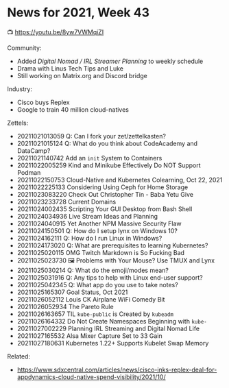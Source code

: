 # News for 2021, Week 43

📺 <https://youtu.be/8yw7VWMqiZI>

Community:

* Added *Digital Nomad / IRL Streamer Planning* to weekly schedule
* Drama with Linus Tech Tips and Luke
* Still working on Matrix.org and Discord bridge

Industry:

* Cisco buys Replex
* Google to train 40 million cloud-natives

Zettels:

*  20211021013059 Q: Can I fork your zet/zettelkasten? 
*  20211021015124 Q: What do you think about CodeAcademy and DataCamp?
*  20211021140742 Add an `init` System to Containers
*  20211022005259 Kind and Minikube Effectively Do NOT Support Podman
*  20211022150753 Cloud-Native and Kubernetes Colearning, Oct 22, 2021
*  20211022225133 Considering Using Ceph for Home Storage
*  20211023083220 Check Out Christopher Tin - Baba Yetu Give
*  20211023233728 Current Domains
*  20211024002435 Scripting Your GUI Desktop from Bash Shell
*  20211024034936 Live Stream Ideas and Planning
*  20211024040915 Yet Another NPM Massive Security Flaw
*  20211024150501 Q: How do I setup lynx on Windows 10?
*  20211024162111 Q: How do I run Linux in Windows?
*  20211024173020 Q: What are prerequisites to learning Kubernetes?
*  20211025020115 OMG Twitch Markdown is So Fucking Bad
*  20211025023730 🖼️  Problems with Your Mouse? Use TMUX and Lynx
*  20211025030214 Q: What do the emoji/modes mean?
*  20211025031916 Q: Any tips to help with Linux end-user support?
*  20211025042345 Q: What app do you use to take notes?
*  20211025165307 Goal Status, Oct 2021
*  20211026052112 Louis CK Airplane WiFi Comedy Bit
*  20211026052934 The Pareto Rule
*  20211026163657 TIL `kube-public` is Created by `kubeadm`
*  20211026164332 Do Not Create Namespaces Beginning with `kube-`
*  20211027002229 Planning IRL Streaming and Digital Nomad Life
*  20211027165532 Alsa Mixer Capture Set to 33 Gain
*  20211027180631 Kubernetes 1.22+ Supports Kubelet Swap Memory

Related:

* https://www.sdxcentral.com/articles/news/cisco-inks-replex-deal-for-appdynamics-cloud-native-spend-visibility/2021/10/
